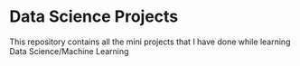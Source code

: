 # Data Science Projects
This repository contains all the mini projects that I have done while learning Data Science/Machine Learning
